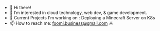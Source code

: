 - 👋 Hi there!
- 👀 I’m interested in cloud technology, web dev, & game development.
- 🔆 Current Projects I'm working on : Deploying a Minecraft Server on K8s
- 📫 How to reach me: foomi.business@gmail.com ☀




<!---
kat3o/kat3o is a ✨ special ✨ repository because its `README.md` (this file) appears on your GitHub profile.
You can click the Preview link to take a look at your changes.
--->
